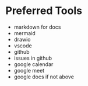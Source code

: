 # Preferred Tools

- markdown for docs
- mermaid
- drawio
- vscode
- github
- issues in github
- google calendar
- google meet
- google docs if not above

